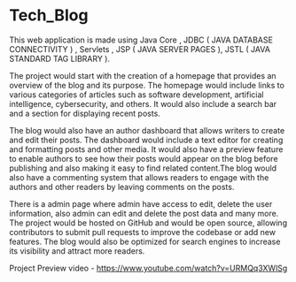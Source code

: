 # Tech_Blog
This web application is made using Java Core , JDBC ( JAVA DATABASE CONNECTIVITY ) , Servlets , JSP ( JAVA SERVER PAGES ), JSTL ( JAVA STANDARD TAG LIBRARY ).

The project would start with the creation of a homepage that provides an overview of the blog and its purpose. The homepage would include links to various categories of articles such as software development, artificial intelligence, cybersecurity, and others. It would also include a search bar and a section for displaying recent posts.

The blog would also have an author dashboard that allows writers to create and edit their posts. The dashboard would include a text editor for creating and formatting posts and other media. It would also have a preview feature to enable authors to see how their posts would appear on the blog before publishing and also making it easy to find related content.The blog would also have a commenting system that allows readers to engage with the authors and other readers by leaving comments on the posts.

There is a admin page where admin have access to edit, delete the user information, also admin can edit and delete the post data and many more.
The project would be hosted on GitHub and would be open source, allowing contributors to submit pull requests to improve the codebase or add new features. The blog would also be optimized for search engines to increase its visibility and attract more readers.

Project Preview video - https://www.youtube.com/watch?v=URMQq3XWlSg 
